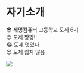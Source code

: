 <h1>자기소개</h1
<hr>
😎 세명컴퓨터 고등학교 도제 6기<BR>
😊 도제 짱짱!!<BR>
😂 도제 멋있다<BR>
😍 도제 쉽지 않음<BR>

![](https://img.shields.io/badge/HTML5-CSS3-blue)
